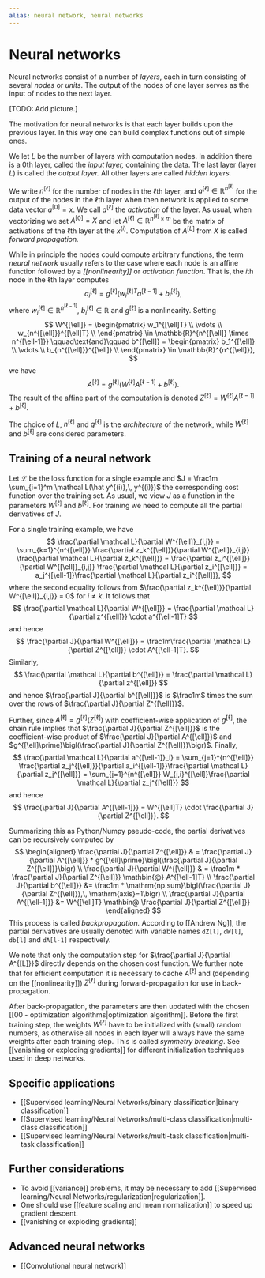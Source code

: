 ```yaml
---
alias: neural network, neural networks
---
```

# Neural networks

Neural networks consist of a number of *layers*, each in turn consisting of several *nodes* or *units*. The output of the nodes of one layer serves as the input of nodes to the next layer.

[TODO: Add picture.]

The motivation for neural networks is that each layer builds upon the previous layer. In this way one can build complex functions out of simple ones.

We let $L$ be the number of layers with computation nodes. In addition there is a 0th layer, called the *input layer,* containing the data. The last layer (layer $L$) is called the *output layer.* All other layers are called *hidden layers.*

We write $n^{[\ell]}$ for the number of nodes in the $\ell$th layer, and $a^{[\ell]} \in \mathbb{R}^{n^{[\ell]}}$ for the output of the nodes in the $\ell$th layer when then network is applied to some data vector $a^{[0]} = x$. 
We call $a^{[\ell]}$ the *activation* of the layer. As usual, when vectorizing we set $A^{[0]} = X$ and let $A^{[\ell]} \in \mathbb{R}^{n^{[\ell]}\times m}$ be the matrix of activations of the $\ell$th layer at the $x^{(i)}$. Computation of $A^{[L]}$ from $X$ is called *forward propagation.*

While in principle the nodes could compute arbitrary functions, the term *neural network* usually refers to the case where each node is an affine function followed by a *[[nonlinearity]]* or *activation function*. That is, the $i$th node in the $\ell$th layer computes
$$
	a_i^{[\ell]} = g^{[\ell]}\bigl(w_i^{[\ell]T} a^{[\ell-1]} + b_i^{[\ell]}\bigr),
$$
where $w_i^{[\ell]} \in \mathbb{R}^{n^{[\ell-1]}}$, $b_i^{[\ell]} \in \mathbb{R}$ and $g^{[\ell]}$ is a nonlinearity. Setting
$$
	W^{[\ell]} = 
	\begin{pmatrix}
		w_1^{[\ell]T} \\
		\vdots \\
		w_{n^{[\ell]}}^{[\ell]T} \\
	\end{pmatrix} \in \mathbb{R}^{n^{[\ell]} \times n^{[\ell-1]}}
	\qquad\text{and}\qquad
	b^{[\ell]} = 
	\begin{pmatrix}
		b_1^{[\ell]} \\
		\vdots \\
		b_{n^{[\ell]}}^{[\ell]} \\
	\end{pmatrix} \in \mathbb{R}^{n^{[\ell]}},
$$
we have
$$
	A^{[\ell]} = g^{[\ell]}\bigl(W^{[\ell]}A^{[\ell-1]} + b^{[\ell]}\bigr).
$$
The result of the affine part of the computation is denoted $Z^{[\ell]} = W^{[\ell]}A^{[\ell-1]} + b^{[\ell]}$.

The choice of $L$, $n^{[\ell]}$ and $g^{[\ell]}$ is the *architecture* of the network, while $W^{[\ell]}$ and $b^{[\ell]}$ are considered parameters.

## Training of a neural network

Let $\mathcal L$ be the loss function for a single example and $J = \frac1m \sum_{i=1}^m \mathcal L(\hat y^{(i)},\, y^{(i)})$ the corresponding cost function over the training set. As usual, we view $J$ as a function in the parameters
 $W^{[\ell]}$ and $b^{[\ell]}$. For training we need to compute all the partial derivatives of $J$.

For a single training example, we have
$$
	\frac{\partial \mathcal L}{\partial W^{[\ell]}_{i,j}} =
	\sum_{k=1}^{n^{[\ell]}}	\frac{\partial z_k^{[\ell]}}{\partial W^{[\ell]}_{i,j}} \frac{\partial \mathcal L}{\partial z_k^{[\ell]}} =
	\frac{\partial z_i^{[\ell]}}{\partial W^{[\ell]}_{i,j}} \frac{\partial \mathcal L}{\partial z_i^{[\ell]}} =
	a_j^{[\ell-1]}\frac{\partial \mathcal L}{\partial z_i^{[\ell]}},
$$
where the second equality follows from $\frac{\partial z_k^{[\ell]}}{\partial W^{[\ell]}_{i,j}} = 0$ for $i \ne k$. It follows that
$$
	\frac{\partial \mathcal L}{\partial W^{[\ell]}} = 
	\frac{\partial \mathcal L}{\partial z^{[\ell]}} \cdot a^{[\ell-1]T}
$$
and hence
$$
	\frac{\partial J}{\partial W^{[\ell]}} =
	\frac1m\frac{\partial \mathcal L}{\partial Z^{[\ell]}} \cdot A^{[\ell-1]T}.
$$
Similarly,
$$
	\frac{\partial \mathcal L}{\partial b^{[\ell]}} =
	\frac{\partial \mathcal L}{\partial z^{[\ell]}}
$$
and hence $\frac{\partial J}{\partial b^{[\ell]}}$ is $\frac1m$ times the sum over the rows of $\frac{\partial J}{\partial Z^{[\ell]}}$.

Further, since $A^{[\ell]} = g^{[\ell]}(Z^{[\ell]})$ with coefficient-wise application of $g^{[\ell]}$,  the chain rule implies that $\frac{\partial J}{\partial Z^{[\ell]}}$ is the coefficient-wise product of $\frac{\partial J}{\partial A^{[\ell]}}$ and $g^{[\ell]\prime}\bigl(\frac{\partial J}{\partial Z^{[\ell]}}\bigr)$. Finally,
$$
	\frac{\partial \mathcal L}{\partial a^{[\ell-1]}_i} =
	\sum_{j=1}^{n^{[\ell]}} \frac{\partial z_j^{[\ell]}}{\partial a_i^{[\ell-1]}}\frac{\partial \mathcal L}{\partial z_j^{[\ell]}} =
	\sum_{j=1}^{n^{[\ell]}} W_{j,i}^{[\ell]}\frac{\partial \mathcal L}{\partial z_j^{[\ell]}}
$$
and hence
$$
	\frac{\partial J}{\partial A^{[\ell-1]}} = W^{[\ell]T} \cdot \frac{\partial J}{\partial Z^{[\ell]}}.
$$

Summarizing this as Python/Numpy pseudo-code, the partial derivatives can be recursively computed by
$$
\begin{aligned}
	\frac{\partial J}{\partial Z^{[\ell]}} & = \frac{\partial J}{\partial A^{[\ell]}} * g^{[\ell]\prime}\bigl(\frac{\partial J}{\partial Z^{[\ell]}}\bigr) \\
	\frac{\partial J}{\partial W^{[\ell]}} & =
	\frac1m * \frac{\partial J}{\partial Z^{[\ell]}} \mathbin{@} A^{[\ell-1]T} \\
	\frac{\partial J}{\partial b^{[\ell]}} &= \frac1m * \mathrm{np.sum}\bigl(\frac{\partial J}{\partial Z^{[\ell]}},\, \mathrm{axis}=1\bigr) \\
	\frac{\partial J}{\partial A^{[\ell-1]}} &= W^{[\ell]T} \mathbin@ \frac{\partial J}{\partial Z^{[\ell]}}
\end{aligned}
$$
This process is called *backpropagation.* According to [[Andrew Ng]], the partial derivatives are usually denoted with variable names `dZ[l]`, `dW[l]`, `db[l]` and `dA[l-1]` respectively.

We note that only the computation step for $\frac{\partial J}{\partial A^{[L]}}$ directly depends on the chosen cost function. We further note that for efficient computation it is necessary to cache $A^{[\ell]}$ and (depending on the [[nonlinearity]]) $Z^{[\ell]}$ during forward-propagation for use in back-propagation.

After back-propagation, the parameters are then updated with the chosen [[00 - optimization algorithms|optimization algorithm]]. Before the first training step, the weights $W^{[\ell]}$ have to be initialized with (small) random numbers, as otherwise all nodes in each layer will always have the same weights after each training step. This is called *symmetry breaking*. See [[vanishing or exploding gradients]] for different initialization techniques used in deep networks.

## Specific applications

- [[Supervised learning/Neural Networks/binary classification|binary classification]]
- [[Supervised learning/Neural Networks/multi-class classification|multi-class classification]]
- [[Supervised learning/Neural Networks/multi-task classification|multi-task classification]]

## Further considerations

- To avoid [[variance]] problems, it may be necessary to add [[Supervised learning/Neural Networks/regularization|regularization]].
- One should use [[feature scaling and mean normalization]] to speed up gradient descent.
- [[vanishing or exploding gradients]]

## Advanced neural networks
- [[Convolutional neural network]]

